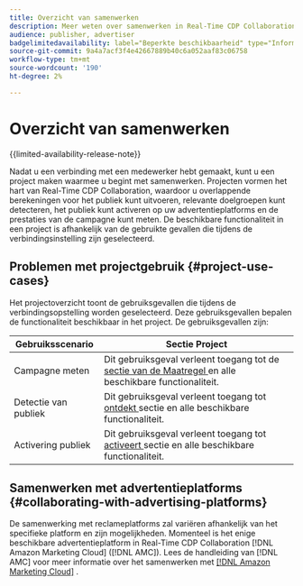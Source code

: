```yaml
---
title: Overzicht van samenwerken
description: Meer weten over samenwerken in Real-Time CDP Collaboration?
audience: publisher, advertiser
badgelimitedavailability: label="Beperkte beschikbaarheid" type="Informative" url="https://helpx.adobe.com/legal/product-descriptions/real-time-customer-data-platform-collaboration.html newtab=true"
source-git-commit: 9a4a7acf3f4e42667889b40c6a052aaf83c06758
workflow-type: tm+mt
source-wordcount: '190'
ht-degree: 2%

---
```


# Overzicht van samenwerken

{{limited-availability-release-note}}

Nadat u een verbinding met een medewerker hebt gemaakt, kunt u een project maken waarmee u begint met samenwerken. Projecten vormen het hart van Real-Time CDP Collaboration, waardoor u overlappende berekeningen voor het publiek kunt uitvoeren, relevante doelgroepen kunt detecteren, het publiek kunt activeren op uw advertentieplatforms en de prestaties van de campagne kunt meten. De beschikbare functionaliteit in een project is afhankelijk van de gebruikte gevallen die tijdens de verbindingsinstelling zijn geselecteerd.

## Problemen met projectgebruik {#project-use-cases}

Het projectoverzicht toont de gebruiksgevallen die tijdens de verbindingsopstelling worden geselecteerd. Deze gebruiksgevallen bepalen de functionaliteit beschikbaar in het project. De gebruiksgevallen zijn:

| Gebruiksscenario | Sectie Project |
| --- | --- |
| Campagne meten | Dit gebruiksgeval verleent toegang tot de [ sectie van de Maatregel ](/help/guide/collaborate/measure.md) en alle beschikbare functionaliteit. |
| Detectie van publiek | Dit gebruiksgeval verleent toegang tot [ ontdekt ](/help/guide/collaborate/discover.md) sectie en alle beschikbare functionaliteit. |
| Activering publiek | Dit gebruiksgeval verleent toegang tot [ activeert ](/help/guide/collaborate/activate.md) sectie en alle beschikbare functionaliteit. |

## Samenwerken met advertentieplatforms {#collaborating-with-advertising-platforms}

De samenwerking met reclameplatforms zal variëren afhankelijk van het specifieke platform en zijn mogelijkheden. Momenteel is het enige beschikbare advertentieplatform in Real-Time CDP Collaboration [!DNL Amazon Marketing Cloud] ([!DNL AMC]). Lees de handleiding van [!DNL AMC] voor meer informatie over het samenwerken met [[!DNL Amazon Marketing Cloud]](/help/guide/collaborate/advertising-platforms/amc.md) .
